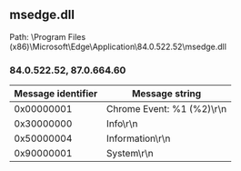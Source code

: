 ## msedge.dll

Path: \Program Files (x86)\Microsoft\Edge\Application\84.0.522.52\msedge.dll

### 84.0.522.52, 87.0.664.60

Message identifier | Message string
--- | ---
0x00000001 | Chrome Event: %1 (%2)\r\n
0x30000000 | Info\r\n
0x50000004 | Information\r\n
0x90000001 | System\r\n
